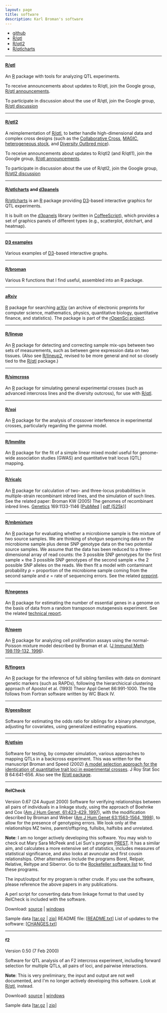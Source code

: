 ```yaml
---
layout: page
title: software
description: Karl Broman's software
---
```


<div class="navbar">
    <div class="navbar-inner">
        <ul class="nav">
            <li><a href="https://github.com/kbroman">github</a></li>
            <li><a href="https://rqtl.org">R/qtl</a></li>
            <li><a href="https://kbroman.org/qtl2">R/qtl2</a></li>
            <li><a href="https://kbroman.org/qtlcharts">R/qtlcharts</a></li>
        </ul>
    </div>
</div>

---

#### <a name="qtl"></a>[R/qtl](https://rqtl.org)

An [R](https://www.r-project.org/) package with tools for analyzing QTL experiments.

To receive announcements about updates to R/qtl, join the
Google group, [R/qtl announcements](https://groups.google.com/group/rqtl-announce).

To participate in discussion about the use of R/qtl, join the
Google group, [R/qtl discussion](https://groups.google.com/group/rqtl-disc)

---

#### <a name="qtl2"></a>[R/qtl2](https://kbroman.org/qtl2)

A reimplementation of [R/qtl](https://rqtl.org), to better handle
high-dimensional data and complex cross designs (such as the
[Collaborative Cross](https://www.ncbi.nlm.nih.gov/pubmed/15514660),
[MAGIC](https://www.ncbi.nlm.nih.gov/pubmed/18295532),
[heterogeneous stock](https://www.ncbi.nlm.nih.gov/pubmed/11973314),
and
[Diversity Outbred mice](https://www.ncbi.nlm.nih.gov/pubmed/2234561)).

To receive announcements about updates to R/qtl2 (and R/qtl1), join the
Google group, [R/qtl announcements](https://groups.google.com/group/rqtl-announce).

To participate in discussion about the use of R/qtl2, join the
Google group, [R/qtl2 discussion](https://groups.google.com/group/rqtl2-disc)

---

#### <a name="qtlcharts"></a>[R/qtlcharts](https://kbroman.org/qtlcharts) and [d3panels](https://kbroman.org/d3panels)

[R/qtlcharts](https://kbroman.org/qtlcharts) is an
[R](https://www.r-project.org) package providing [D3](https://d3js.org)-based
interactive graphics for QTL experiments.

It is built on the [d3panels](https://kbroman.org/d3panels) library
(written in [CoffeeScript](https://coffeescript.org/)), which provides
a set of graphics panels of different types (e.g., scatterplot,
dotchart, and heatmap).


---

#### <a name="D3"></a>[D3 examples](https://www.biostat.wisc.edu/~kbroman/D3/)

Various examples of [D3](https://d3js.org)-based interactive graphs.

---

#### <a name="broman"></a>[R/broman](https://github.com/kbroman/broman)

Various R functions that I find useful, assembled into an R package.

---

#### <a name="aRxiv"></a>[aRxiv](https://github.com/ropensci/aRxiv)

[R](https://www.r-project.org) package for searching
[arXiv](https://arxiv.org) (an archive of electronic preprints for
computer science, mathematics, physics, quantitative biology,
quantitative finance, and statistics). The package is part of the
[rOpenSci project](https://ropensci.org).

---

#### <a name="lineup"></a>[R/lineup](https://github.com/kbroman/lineup)

An [R](https://www.r-project.org) package for detecting and correcting
sample mix-ups between two sets of measurements, such as between gene
expression data on two tissues. (Also see
[R/lineup2](https://github.com/kbroman/lineup2), revised to be more
general and not so closely tied to the [R/qtl](https://rqtl.org)
package.)

---

#### <a name="simcross"></a>[R/simcross](https://kbroman.org/simcross)

An [R](https://www.r-project.org) package for simulating general
experimental crosses (such as advanced intercross lines and the
diversity outcross), for use with [R/qtl](https://rqtl.org).

---

#### <a name="xoi"></a>[R/xoi](https://github.com/kbroman/xoi)

An [R](https://www.r-project.org) package for the analysis of crossover
interference in experimental crosses, particularly regarding the gamma
model.

---

#### <a name="lmmlite"></a>[R/lmmlite](https://kbroman.org/lmmlite)

An [R](https://www.r-project.org) package for the fit of a simple
linear mixed model useful for genome-wide association studies
(GWAS) and quantitative trait locus (QTL) mapping.

---

#### <a name="ricalc"></a>[R/ricalc](https://github.com/kbroman/ricalc)

An [R](https://www.r-project.org) package for calculation of two- and three-locus probabilities in
multiple-strain recombinant inbred lines, and the simulation of such lines.
See the related paper: Broman KW (2005) The genomes of
recombinant inbred lines.  [Genetics](http://www.genetics.org/) 169:1133-1146
\[[PubMed](https://www.ncbi.nlm.nih.gov/pubmed/15545647) | [pdf (525k)](https://www.biostat.wisc.edu/kbroman/~publications/rigenome.pdf)\]


---

#### <a name="mbmixture"></a>[R/mbmixture](https://github.com/kbroman/mbmixture)

An [R](https://www.r-project.org) package for evaluating whether a microbiome sample is the mixture of
two source samples. We are thinking of shotgun sequencing data on the
microbiome sample plus dense SNP genotype data on the two potential
source samples. We assume that the data has been reduced to a
three-dimensional array of read counts: the 3 possible SNP genotypes
for the first sample &times; the 3 possible SNP genotypes of the
second sample &times; the 2 possible SNP alleles on the reads. We then
fit a model with contaminant probability _p_ = proportion of the
microbiome sample coming from the second sample and _e_ = rate of sequencing
errors. See the related [preprint](https://doi.org/10.1101/529040).

---

#### <a name="negenes"></a>[R/negenes](https://github.com/kbroman/negenes)

An [R](https://www.r-project.org) package for estimating the number of essential genes in a genome
on the basis of data from a random transposon mutagenesis experiment.
See the related [technical report](https://www.biostat.wisc.edu/~kbroman/publications/ms0220.pdf).


---

#### <a name="npem"></a>[R/npem](https://github.com/kbroman/npem)

An [R](https://www.r-project.org) package for analyzing cell proliferation assays using the
normal-Poisson mixture model described by Broman et al.
([J Immunol Meth 198:119-132, 1996](https://www.ncbi.nlm.nih.gov/pubmed/8946008)).

---

#### <a name="fingers"></a>[R/fingers](https://github.com/kbroman/fingers)

An [R](https://www.r-project.org) package for the inference of full sibling families with data on
dominant genetic markers (such as RAPDs), following the hierarchicical
clustering approach of Apostol et al. (1993) Theor Appl Genet
86:991-1000.  The title follows from Fortran software written by WC
Black IV.

---

#### <a name="geesibsor"></a>[R/geesibsor](https://github.com/kbroman/geesibsor)

Software for estimating the odds ratio for siblings for a binary
phenotype, adjusting for covariates, using generalized estimating equations.

---

#### <a name="qtlsim"></a>[R/qtlsim](https://github.com/kbroman/qtlsim)

Software for testing, by computer simulation, various approaches
to mapping QTLs in a backcross experiment.  This was written for the
manuscript Broman and Speed (2002) [A model
selection approach for the identication of quantitative trait loci in
experimental crosses](https://www.biostat.wisc.edu/~kbroman/publications/index.html#rss). J Roy Stat Soc B
64:641-656.  Also see the [R/qtl
package](https://rqtl.org).

---

#### <a name="relcheck"></a>RelCheck
Version 0.67 (24 August 2000)
Software for verifying relationships between all pairs of
individuals in a linkage study, using the approach of Boehnke and Cox
([Am
J Hum Genet, 61:423-429, 1997](https://www.ncbi.nlm.nih.gov/pubmed/9311748)), with the modification described by
Broman and Weber ([Am
J Hum Genet 63:1563-1564, 1998](https://www.ncbi.nlm.nih.gov/pubmed/9792888)), to allow for the presence of
genotyping errors.  We look only at the relationships MZ twins,
parent/offspring, fullsibs, halfsibs and unrelated.

**Note**: I am no longer actively developing this software. You may wish to check out Mary Sara McPeek and Lei
Sun's program [PREST](http://galton.uchicago.edu/~mcpeek/software/prest/).  It has a similar aim, and calculates a
more extensive set of statistics, includes measures of statistical
significance, and also looks at avuncular and first cousin
relationships.  Other alternatives include the programs Borel,
Relpair, Relative, Reltype and Siberror.  Go to the
[Rockefeller software list](http://www.jurgott.org/linkage/ListSoftware.html)
to find these programs.

The input/output for my program is rather crude.  If you use the
software, please reference the above papers in any publications.

A perl script for converting data from linkage format to that used by
RelCheck is included with the software.

Download:
[source](https://www.biostat.wisc.edu/software/relcheck/relcheck_0.67.tar.gz) | [windows](https://www.biostat.wisc.edu/software/relcheck/relcheck_0.67.zip)

Sample data \[[tar.gz](https://www.biostat.wisc.edu/software/relcheck/sampledata.tar.gz) |
[zip](https://www.biostat.wisc.edu/software/relcheck/sampledata.zip)\]
README file: \[[README.txt](https://www.biostat.wisc.edu/software/relcheck/README.txt)\]
List of updates to the software: \[[CHANGES.txt](https://www.biostat.wisc.edu/software/relcheck/CHANGES.txt)\]

---

#### <a name="f2"></a>f2

Version 0.50 (7 Feb 2000)

Software for QTL analysis of an F2 intercross experiment,
including forward selection for multiple QTLs, all pairs of loci, and
pairwise interactions.

**Note**: This is very preliminary, the input and output
are not well documented, and I'm no longer actively developing this software.  Look at [R/qtl](https://rqtl.org), instead.

Download: [source](https://www.biostat.wisc.edu/software/f2/f2_0.50.tar.gz) | [windows](https://www.biostat.wisc.edu/software/f2/f2_0.50.zip)

Sample data \[[tar.gz](https://www.biostat.wisc.edu/software/f2/example.tar.gz) | [zip](https://www.biostat.wisc.edu/software/f2/example.zip)\]
